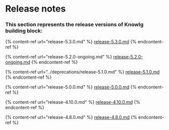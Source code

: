 # Release notes

### This section represents the release versions of Knowlg building block:

{% content-ref url="release-5.3.0.md" %}
[release-5.3.0.md](release-5.3.0.md)
{% endcontent-ref %}

{% content-ref url="release-5.2.0-ongoing.md" %}
[release-5.2.0-ongoing.md](release-5.2.0-ongoing.md)
{% endcontent-ref %}

{% content-ref url="../deprecations/release-5.1.0.md" %}
[release-5.1.0.md](../deprecations/release-5.1.0.md)
{% endcontent-ref %}

{% content-ref url="release-5.0.0.md" %}
[release-5.0.0.md](release-5.0.0.md)
{% endcontent-ref %}

{% content-ref url="release-4.10.0.md" %}
[release-4.10.0.md](release-4.10.0.md)
{% endcontent-ref %}

{% content-ref url="release-4.8.0.md" %}
[release-4.8.0.md](release-4.8.0.md)
{% endcontent-ref %}
